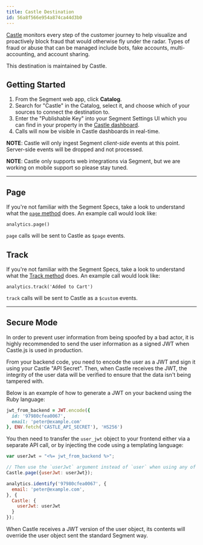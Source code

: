 ```yaml
---
title: Castle Destination
id: 56a8f566e954a874ca44d3b0
---
```


[Castle](https://castle.io/?utm_source=segmentio&utm_medium=docs&utm_campaign=partners) monitors every step of the customer journey to help visualize and proactively block fraud that would otherwise fly under the radar. Types of fraud or abuse that can be managed include bots, fake accounts, multi-accounting, and account sharing.

This destination is maintained by Castle.

## Getting Started

1. From the Segment web app, click **Catalog**.
2. Search for "Castle" in the Catalog, select it, and choose which of your sources to connect the destination to.
3. Enter the "Publishable Key" into your Segment Settings UI which you can find in your property in the [Castle dashboard](https://dashboard.castle.io).
4. Calls will now be visible in Castle dashboards in real-time.

**NOTE**: Castle will only ingest Segment *client-side* events at this point. Server-side events will be dropped and not processed.

**NOTE**: Castle only supports web integrations via Segment, but we are working on mobile support so please stay tuned.

---

## Page

If you're not familiar with the Segment Specs, take a look to understand what the [`page` method](https://segment.com/docs/connections/spec/page/) does. An example call would look like:

```
analytics.page()
```

`page` calls will be sent to Castle as `$page` events.

<!--
## Screen

If you're not familiar with the Segment Specs, take a look to understand what the [`screen` method](/https://segment.com/docs/connections/spec/screen/) does. An example call would look like:

```
[[SEGAnalytics sharedAnalytics] screen:@"Home"];
```

`screen` calls will be sent to Castle as a `$screen` events.
-->

## Track

If you're not familiar with the Segment Specs, take a look to understand what the [Track method](https://segment.com/docs/connections/spec/track/) does. An example call would look like:

```
analytics.track('Added to Cart')
```

`track` calls will be sent to Castle as a `$custom` events.

---

## Secure Mode

In order to prevent user information from being spoofed by a bad actor, it is highly recommended to send the user information as a signed JWT when Castle.js is used in production.

From your backend code, you need to encode the user as a JWT and sign it using your Castle "API Secret". Then, when Castle receives the JWT, the integrity of the user data will be verified to ensure that the data isn't being tampered with.

Below is an example of how to generate a JWT on your backend using the Ruby language:

```ruby
jwt_from_backend = JWT.encode({
  id: '97980cfea0067',
  email: 'peter@example.com'
}, ENV.fetch('CASTLE_API_SECRET'), 'HS256')
```

You then need to transfer the `user_jwt` object to your frontend either via a separate API call, or by injecting the code using a templating language:

```javascript
var userJwt = "<%= jwt_from_backend %>";

// Then use the `userJwt` argument instead of `user` when using any of the tracking methods
Castle.page({userJwt: userJwt});

analytics.identify('97980cfea0067', {
  email: 'peter@example.com',
}, {
  Castle: {
    userJwt: userJwt
  }
});
```

When Castle receives a JWT version of the user object, its contents will override the user object sent the standard Segment way.
